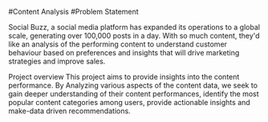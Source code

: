 #Content Analysis
#Problem Statement

Social Buzz, a social media platform has expanded its operations to a global scale, generating over 100,000 posts in a day. With so much content, they'd like an analysis of the  performing content to  understand customer behaviour based on preferences and insights that will drive marketing strategies and improve sales. 


Project overview
This project aims to provide insights into the content performance. By Analyzing various aspects of the content data, we seek to gain deeper understanding of their content performances, identify the most popular content categories among users,  provide actionable insights and make-data driven recommendations.

